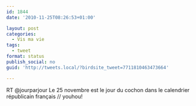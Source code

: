 ```yaml
---
id: 1844
date: '2010-11-25T08:26:53+01:00'

layout: post
categories:
  - Vis ma vie
tags:
  - tweet
format: status
publish_social: no
guid: 'http://tweets.local/?birdsite_tweet=7711810463473664'

---
```


RT @jourparjour Le 25 novembre est le jour du cochon dans le calendrier républicain français // youhou!
